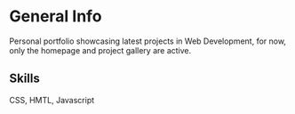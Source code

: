 # General Info

Personal portfolio showcasing latest projects in Web Development, for now, only the homepage and project gallery are active. 

## Skills

CSS, HMTL, Javascript
